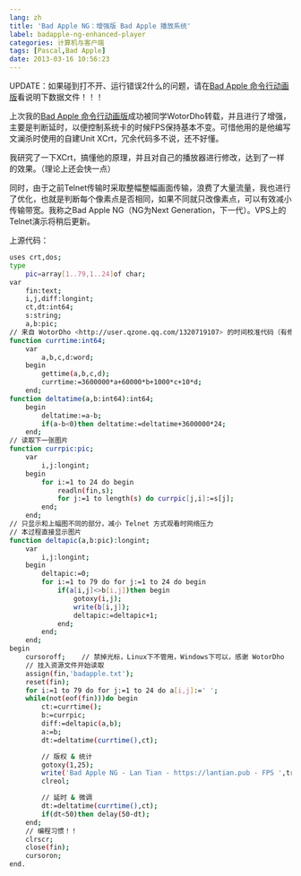 ```yaml
---
lang: zh
title: 'Bad Apple NG：增强版 Bad Apple 播放系统'
label: badapple-ng-enhanced-player
categories: 计算机与客户端
tags: [Pascal,Bad Apple]
date: 2013-03-16 10:56:23
---
```

UPDATE：如果碰到打不开、运行错误2什么的问题，请在<a href="/article/modify-computer/bad-apple-command-line-art.lantian">Bad Apple 命令行动画版</a>看说明下数据文件！！！

上次我的<a href="/article/modify-computer/bad-apple-command-line-art.lantian">Bad Apple 命令行动画版</a>成功被同学WotorDho转载，并且进行了增强，主要是判断延时，以便控制系统卡的时候FPS保持基本不变。可惜他用的是他编写文澜杀时使用的自建Unit XCrt，冗余代码多不说，还不好懂。

我研究了一下XCrt，搞懂他的原理，并且对自己的播放器进行修改，达到了一样的效果。（理论上还会快一点）

同时，由于之前Telnet传输时采取整幅整幅画面传输，浪费了大量流量，我也进行了优化，也就是判断每个像素点是否相同，如果不同就只改像素点，可以有效减小传输带宽。我称之Bad Apple NG（NG为Next Generation，下一代）。VPS上的Telnet演示将稍后更新。

上源代码：

```bash
uses crt,dos;
type
    pic=array[1..79,1..24]of char;
var
    fin:text;
    i,j,diff:longint;
    ct,dt:int64;
    s:string;
    a,b:pic;
// 来自 WotorDho <http://user.qzone.qq.com/1320719107> 的时间校准代码（有修改）
function currtime:int64;
    var
        a,b,c,d:word;
    begin
        gettime(a,b,c,d);
        currtime:=3600000*a+60000*b+1000*c+10*d;
    end;
function deltatime(a,b:int64):int64;
    begin
        deltatime:=a-b;
        if(a-b<0)then deltatime:=deltatime+3600000*24;
    end;
// 读取下一张图片
function currpic:pic;
    var
        i,j:longint;
    begin
        for i:=1 to 24 do begin
            readln(fin,s);
            for j:=1 to length(s) do currpic[j,i]:=s[j];
        end;
    end;
// 只显示和上幅图不同的部分，减小 Telnet 方式观看时网络压力
// 本过程直接显示图片
function deltapic(a,b:pic):longint;
    var
        i,j:longint;
    begin
        deltapic:=0;
        for i:=1 to 79 do for j:=1 to 24 do begin
            if(a[i,j]<>b[i,j])then begin
                gotoxy(i,j);
                write(b[i,j]);
                deltapic:=deltapic+1;
            end;
        end;
    end;
begin
    cursoroff;    // 禁掉光标，Linux下不管用，Windows下可以，感谢 WotorDho
    // 挂入资源文件开始读取
    assign(fin,'badapple.txt');
    reset(fin);
    for i:=1 to 79 do for j:=1 to 24 do a[i,j]:=' ';
    while(not(eof(fin)))do begin
        ct:=currtime();
        b:=currpic;
        diff:=deltapic(a,b);
        a:=b;
        dt:=deltatime(currtime(),ct);

        // 版权 & 统计
        gotoxy(1,25);
        write('Bad Apple NG - Lan Tian - https://lantian.pub - FPS ',trunc(1000/(50-dt)),', Diff ',diff);
        clreol;

        // 延时 & 微调
        dt:=deltatime(currtime(),ct);
        if(dt<50)then delay(50-dt);
    end;
    // 编程习惯！！
    clrscr;
    close(fin);
    cursoron;
end.
```
